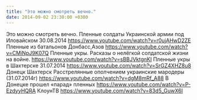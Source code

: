 ```yaml
---
title: "Это можно смотреть вечно."
date: 2014-09-02 23:30:00 +0300
---
```


Это можно смотреть вечно.
Пленные солдаты Украинской армии под Иловайском 30.08.2014 https://www.youtube.com/watch?v=r0ujAHwD2ZE
Пленные из батальонов Донбасс,Азов https://www.youtube.com/watch?v=CMiNpJ9K07Q
Пленные укры. Расказы о нелёгкой солдатской жизни на войне. https://www.youtube.com/watch?v=sBBJVktgnKI
Пленные укры в Шахтерске 31.07.2014  https://www.youtube.com/watch?v=SrGZ4XHZ8u8
Донецк Шахтерск Расстрелянные ополчением украинские мародеры (31.07.2014г)  https://www.youtube.com/watch?v=dgM8mRf_A88
В Донецке прошел «парад» пленных https://www.youtube.com/watch?v=P-EzdyyHQRA
КлоунТВ https://www.youtube.com/watch?v=83d5_GuwX6I

